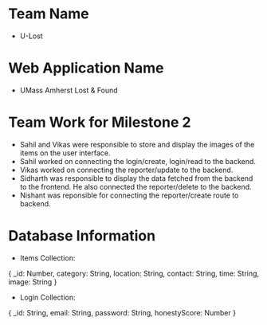# Team Name

* U-Lost

# Web Application Name

* UMass Amherst Lost & Found 

# Team Work for Milestone 2

* Sahil and Vikas were responsible to store and display the images of the items on the user interface.
* Sahil worked on connecting the login/create, login/read to the backend.
* Vikas worked on connecting the reporter/update to the backend.
* Sidharth was responsible to display the data fetched from the backend to the frontend. He also connected the reporter/delete to the backend.
* Nishant was reponsible for connecting the reporter/create route to backend.

# Database Information

* Items Collection: 

{ _id: Number,
  category: String,
  location: String,
  contact: String,
  time: String,
  image: String
}


* Login Collection: 

{ _id: String,
  email: String,
  password: String,
  honestyScore: Number
}

